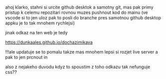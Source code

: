 ahoj klarko, stahni si urcite github desktok a samotny git, mas pak primy pristup k celemu repozitari rovnou muzes pushnout kod do mainu (ve vscode si to jen uloz pak to posli do branche
pres samotnou github desktop appku je to tak mnohem rychlejsi)

jinak odkaz na ten web je tedy 

https://dunkaales.github.io/dochazimikava

!!!ale updatuje se to pomalu takze mas mnohem lepsi si rozjet live server a pak to jen prcnout in

also z nejakeho duvodu kdyz to spoustim z toho odkazu tak nefunguje css?? 
